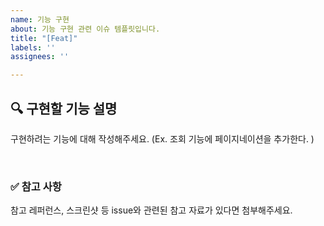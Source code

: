 ```yaml
---
name: 기능 구현
about: 기능 구현 관련 이슈 템플릿입니다.
title: "[Feat]"
labels: ''
assignees: ''

---
```


## 🔍 구현할 기능 설명

구현하려는 기능에 대해 작성해주세요.
(Ex. 조회 기능에 페이지네이션을 추가한다. )

<br>

### ✅ 참고 사항

참고 레퍼런스, 스크린샷 등 issue와 관련된 참고 자료가 있다면 첨부해주세요.
